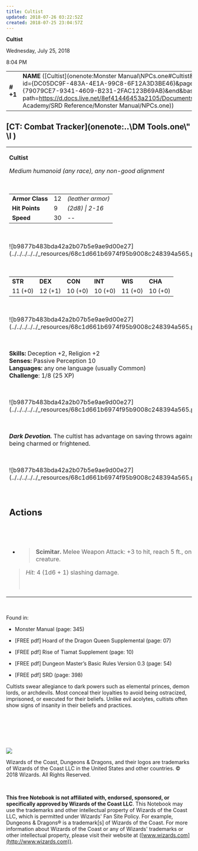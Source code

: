 ```yaml
---
title: Cultist
updated: 2018-07-26 03:22:52Z
created: 2018-07-25 23:04:57Z
---
```


**Cultist**

Wednesday, July 25, 2018

8:04 PM

|           |                                                                                                                                                                                                                                                                                          |        |       |       |     |       |       |
|-----------|------------------------------------------------------------------------------------------------------------------------------------------------------------------------------------------------------------------------------------------------------------------------------------------|--------|-------|-------|-----|-------|-------|
| **\# +1** | **NAME** ([Cultist](onenote:Monster Manual\\NPCs.one#Cultist&section-id={DC05DC9F-483A-4E1A-99C8-6F12A3D3BE46}&page-id={79079CE7-9341-4609-B231-2FAC123B69AB}&end&base-path=https://d.docs.live.net/8ef41446453a2105/Documents/Adventure Academy/SRD Reference/Monster Manual/NPCs.one)) | **12** | **9** | **9** | \-  | Notes | 25 XP |

## [CT: Combat Tracker](onenote:..\\DM Tools.one\\" \l )

<table><tbody><tr class="odd"><td><p><strong>Cultist</strong></p><p><em>Medium humanoid (any race), any non-good alignment</em></p><p> </p><table><tbody><tr class="odd"><td><strong>Armor Class</strong></td><td>12</td><td><em>(leather armor)</em></td></tr><tr class="even"><td><strong>Hit Points</strong></td><td>9</td><td><em>(2d8) | 2-16</em></td></tr><tr class="odd"><td><strong>Speed</strong></td><td>30</td><td>--</td></tr></tbody></table><p> </p><p>![b9877b483bda42a2b07b5e9ae9d00e27](../../../../../_resources/68c1d661b6974f95b9008c248394a565.png)</p><p> </p><table><tbody><tr class="odd"><td><strong>STR</strong></td><td><strong>DEX</strong></td><td><strong>CON</strong></td><td><strong>INT</strong></td><td><strong>WIS</strong></td><td><strong>CHA</strong></td></tr><tr class="even"><td>11 (+0)</td><td>12 (+1)</td><td>10 (+0)</td><td>10 (+0)</td><td>11 (+0)</td><td>10 (+0)</td></tr></tbody></table><p> </p><p>![b9877b483bda42a2b07b5e9ae9d00e27](../../../../../_resources/68c1d661b6974f95b9008c248394a565.png)</p><p> </p><p><strong>Skills:</strong> Deception +2, Religion +2<br />
<strong>Senses:</strong> Passive Perception 10<br />
<strong>Languages:</strong> any one language (usually Common)<br />
<strong>Challenge</strong>: 1/8 (25 XP)</p><p> </p><p>![b9877b483bda42a2b07b5e9ae9d00e27](../../../../../_resources/68c1d661b6974f95b9008c248394a565.png)</p><p> </p><p><em><strong>Dark Devotion.</strong></em> The cultist has advantage on saving throws against being charmed or frightened.</p><p> </p><p>![b9877b483bda42a2b07b5e9ae9d00e27](../../../../../_resources/68c1d661b6974f95b9008c248394a565.png)</p><p> </p><h2 id="actions"><strong>Actions</strong></h2><h2 id="section"> </h2><ul><li><blockquote><p><strong>Scimitar.</strong> Melee Weapon Attack: +3 to hit, reach 5 ft., one creature.</p></blockquote></li></ul><blockquote><p><em>Hit:</em> 4 (1d6 + 1) slashing damage.</p><p> </p></blockquote></td></tr></tbody></table>

 

Found in:

-   Monster Manual (page: 345)

-   \[FREE pdf\] Hoard of the Dragon Queen Supplemental (page: 07)

-   \[FREE pdf\] Rise of Tiamat Supplement (page: 10)

-   \[FREE pdf\] Dungeon Master’s Basic Rules Version 0.3 (page: 54)

-   \[FREE pdf\] SRD (page: 398)

Cultists swear allegiance to dark powers such as elemental princes, demon lords, or archdevils. Most conceal their loyalties to avoid being ostracized, imprisoned, or executed for their beliefs. Unlike evil acolytes, cultists often show signs of insanity in their beliefs and practices.

 

 

 

![](tmp\media\image2.png)

Wizards of the Coast, Dungeons & Dragons, and their logos are trademarks of Wizards of the Coast LLC in the United States and other countries. © 2018 Wizards. All Rights Reserved.

 

**This free Notebook is not affiliated with, endorsed, sponsored, or specifically approved by Wizards of the Coast LLC**. This Notebook may use the trademarks and other intellectual property of Wizards of the Coast LLC, which is permitted under Wizards' Fan Site Policy. For example, Dungeons & Dragons® is a trademark\[s\] of Wizards of the Coast. For more information about Wizards of the Coast or any of Wizards' trademarks or other intellectual property, please visit their website at ([www.wizards.com](http://www.wizards.com)).
